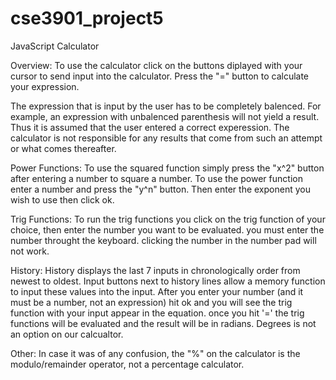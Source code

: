 cse3901_project5
================

JavaScript Calculator

Overview: 
To use the calculator click on the buttons diplayed with your cursor to send
input into the calculator. Press the "=" button to calculate your expression.

The expression that is input by the user has to be completely balenced. For 
example, an expression with unbalenced parenthesis will not yield a result. 
Thus it is assumed that the user entered a correct experession. The calculator
is not responsible for any results that come from such an attempt or what 
comes thereafter.


Power Functions:
To use the squared function simply press the "x^2" button after entering a number
to square a number. To use the power function enter a number and press the "y^n"
button. Then enter the exponent you wish to use then click ok.


Trig Functions:
To run the trig functions you click on the trig function of your choice, 
then enter the number you want to be evaluated. you must enter the number
throught the keyboard. clicking the number in the number pad will not work. 
 

History:
History displays the last 7 inputs in chronologically order from newest to oldest. 
Input buttons next to history lines allow a memory function to input these values into the input.
After you enter your number (and it must be a number, not an expression) 
hit ok and you will see the trig function with your input appear in the equation. 
once you hit '=' the trig functions will be evaluated and the result 
will be in radians. Degrees is not an option on our calcualtor. 

Other:
In case it was of any confusion, the "%" on the calculator is the modulo/remainder
operator, not a percentage calculator.
